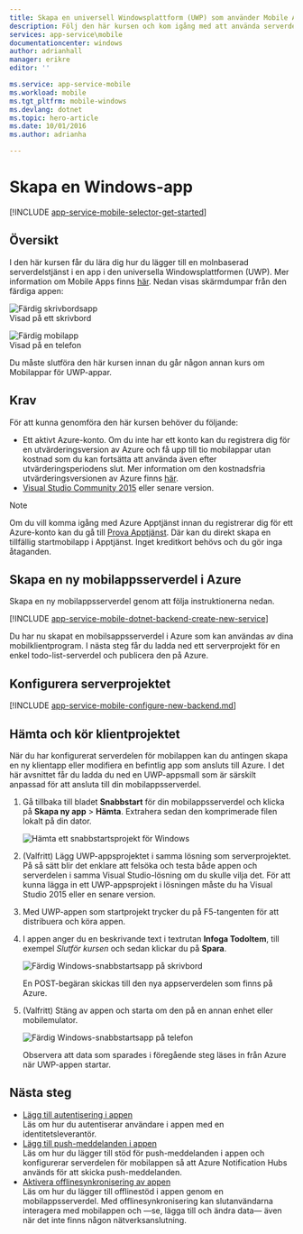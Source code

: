 ```yaml
---
title: Skapa en universell Windowsplattform (UWP) som använder Mobile Apps | Microsoft Docs
description: Följ den här kursen och kom igång med att använda serverdelar för mobilappar i Azure för utveckling av appar med den universella Windowsplattformen (UWP) i C#, Visual Basic eller JavaScript.
services: app-service\mobile
documentationcenter: windows
author: adrianhall
manager: erikre
editor: ''

ms.service: app-service-mobile
ms.workload: mobile
ms.tgt_pltfrm: mobile-windows
ms.devlang: dotnet
ms.topic: hero-article
ms.date: 10/01/2016
ms.author: adrianha

---
```

# Skapa en Windows-app
[!INCLUDE [app-service-mobile-selector-get-started](../../includes/app-service-mobile-selector-get-started.md)]

## Översikt
I den här kursen får du lära dig hur du lägger till en molnbaserad serverdelstjänst i en app i den universella Windowsplattformen (UWP). Mer information om Mobile Apps finns [här](app-service-mobile-value-prop.md). Nedan visas skärmdumpar från den färdiga appen:

![Färdig skrivbordsapp](./media/app-service-mobile-windows-store-dotnet-get-started/mobile-quickstart-completed-desktop.png)   
Visad på ett skrivbord 

![Färdig mobilapp](./media/app-service-mobile-windows-store-dotnet-get-started/mobile-quickstart-completed.png)  
Visad på en telefon

Du måste slutföra den här kursen innan du går någon annan kurs om Mobilappar för UWP-appar. 

## Krav
För att kunna genomföra den här kursen behöver du följande:

* Ett aktivt Azure-konto. Om du inte har ett konto kan du registrera dig för en utvärderingsversion av Azure och få upp till tio mobilappar utan kostnad som du kan fortsätta att använda även efter utvärderingsperiodens slut. Mer information om den kostnadsfria utvärderingsversionen av Azure finns [här](https://azure.microsoft.com/pricing/free-trial/).
* [Visual Studio Community 2015] eller senare version.

> [!NOTE]
> Om du vill komma igång med Azure Apptjänst innan du registrerar dig för ett Azure-konto kan du gå till [Prova Apptjänst](https://tryappservice.azure.com/?appServiceName=mobile). Där kan du direkt skapa en tillfällig startmobilapp i Apptjänst. Inget kreditkort behövs och du gör inga åtaganden.
> 
> 

## Skapa en ny mobilappsserverdel i Azure
Skapa en ny mobilappsserverdel genom att följa instruktionerna nedan.

[!INCLUDE [app-service-mobile-dotnet-backend-create-new-service](../../includes/app-service-mobile-dotnet-backend-create-new-service.md)]

Du har nu skapat en mobilsappsserverdel i Azure som kan användas av dina mobilklientprogram. I nästa steg får du ladda ned ett serverprojekt för en enkel todo-list-serverdel och publicera den på Azure.

## Konfigurera serverprojektet
[!INCLUDE [app-service-mobile-configure-new-backend.md](../../includes/app-service-mobile-configure-new-backend.md)]

## Hämta och kör klientprojektet
När du har konfigurerat serverdelen för mobilappen kan du antingen skapa en ny klientapp eller modifiera en befintlig app som ansluts till Azure. I det här avsnittet får du ladda du ned en UWP-appsmall som är särskilt anpassad för att ansluta till din mobilappsserverdel.

1. Gå tillbaka till bladet **Snabbstart** för din mobilappsserverdel och klicka på **Skapa ny app** > **Hämta**. Extrahera sedan den komprimerade filen lokalt på din dator.
   
    ![Hämta ett snabbstartsprojekt för Windows](./media/app-service-mobile-windows-store-dotnet-get-started/mobile-app-windows-quickstart.png)
2. (Valfritt) Lägg UWP-appsprojektet i samma lösning som serverprojektet. På så sätt blir det enklare att felsöka och testa både appen och serverdelen i samma Visual Studio-lösning om du skulle vilja det. För att kunna lägga in ett UWP-appsprojekt i lösningen måste du ha Visual Studio 2015 eller en senare version.
3. Med UWP-appen som startprojekt trycker du på F5-tangenten för att distribuera och köra appen.
4. I appen anger du en beskrivande text i textrutan **Infoga TodoItem**, till exempel *Slutför kursen* och sedan klickar du på **Spara**.
   
    ![Färdig Windows-snabbstartsapp på skrivbord](./media/app-service-mobile-windows-store-dotnet-get-started/mobile-quickstart-startup.png)
   
    En POST-begäran skickas till den nya appserverdelen som finns på Azure.
5. (Valfritt) Stäng av appen och starta om den på en annan enhet eller mobilemulator.
   
    ![Färdig Windows-snabbstartsapp på telefon](./media/app-service-mobile-windows-store-dotnet-get-started/mobile-quickstart-completed.png)
   
    Observera att data som sparades i föregående steg läses in från Azure när UWP-appen startar. 

## Nästa steg
* [Lägg till autentisering i appen](app-service-mobile-windows-store-dotnet-get-started-users.md)  
  Läs om hur du autentiserar användare i appen med en identitetsleverantör.
* [Lägg till push-meddelanden i appen](app-service-mobile-windows-store-dotnet-get-started-push.md)  
  Läs om hur du lägger till stöd för push-meddelanden i appen och konfigurerar serverdelen för mobilappen så att Azure Notification Hubs används för att skicka push-meddelanden.
* [Aktivera offlinesynkronisering av appen](app-service-mobile-windows-store-dotnet-get-started-offline-data.md)  
  Läs om hur du lägger till offlinestöd i appen genom en mobilappsserverdel. Med offlinesynkronisering kan slutanvändarna interagera med mobilappen och &mdash;se, lägga till och ändra data&mdash; även när det inte finns någon nätverksanslutning.

<!-- Anchors. -->
<!-- Images. -->
<!-- URLs. -->
[Mobilapps-SDK]: http://go.microsoft.com/fwlink/?LinkId=257545
[Azure Portal]: https://portal.azure.com/
[Visual Studio Community 2015]: https://go.microsoft.com/fwLink/p/?LinkID=534203



<!--HONumber=Oct16_HO1-->



